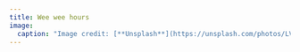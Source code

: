 ```yaml
---
title: Wee wee hours
image:
  caption: "Image credit: [**Unsplash**](https://unsplash.com/photos/LVuwYF-7POM)"
---
```

